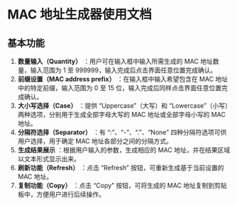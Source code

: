 # MAC 地址生成器使用文档

## 基本功能

  1. **数量输入（Quantity）** ：用户可在输入框中输入所需生成的 MAC 地址数量，输入范围为 1 至 999999，输入完成后点击界面任意位置完成确认。
  2. **前缀设置（MAC address prefix）** ：在输入框中输入希望包含在 MAC 地址中的特定前缀，输入范围为 0 至 15 位，输入完成后同样点击界面任意位置完成确认。
  3. **大小写选择（Case）** ：提供 “Uppercase”（大写）和 “Lowercase”（小写）两种选项，分别用于生成全部字母大写的 MAC 地址或全部字母小写的 MAC 地址。
  4. **分隔符选择（Separator）** ：有 “:”、“-”、“.”、“None” 四种分隔符选项可供用户选择，用于确定 MAC 地址各部分之间的分隔方式。
  5. **生成结果展示** ：根据用户输入的参数，生成相应的 MAC 地址，并在结果区域以文本形式显示出来。
  6. **刷新功能（Refresh）** ：点击 “Refresh” 按钮，可重新生成基于当前设置的 MAC 地址。
  7. **复制功能（Copy）** ：点击 “Copy” 按钮，可将生成的 MAC 地址复制到剪贴板中，方便用户进行后续操作。
